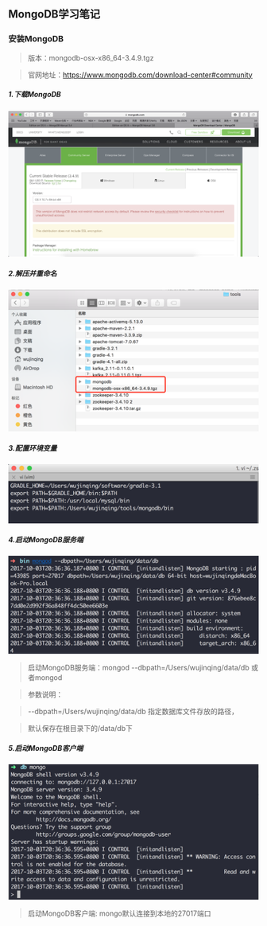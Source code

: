 ## MongoDB学习笔记

### 安装MongoDB
> 版本：mongodb-osx-x86_64-3.4.9.tgz

> 官网地址：https://www.mongodb.com/download-center#community


##### 1.下载MongoDB

![下载MongoDB](doc/img/p2.png)


##### 2.解压并重命名

![解压并重命名](doc/img/p3.png)

##### 3.配置环境变量

![配置环境变量](doc/img/p1.png)

##### 4.启动MongoDB服务端
![启动MongoDB服务端](doc/img/p4.png)

> 启动MongoDB服务端：mongod --dbpath=/Users/wujinqing/data/db 或者mongod

> 参数说明：

> --dbpath=/Users/wujinqing/data/db 指定数据库文件存放的路径，

> 默认保存在根目录下的/data/db下


##### 5.启动MongoDB客户端
![启动MongoDB客户端](doc/img/p5.png)

> 启动MongoDB客户端: mongo默认连接到本地的27017端口
































